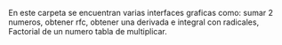 En este carpeta se encuentran varias interfaces graficas como:
sumar 2 numeros, obtener rfc, obtener una derivada e integral con radicales, Factorial de un numero  tabla de multiplicar.
